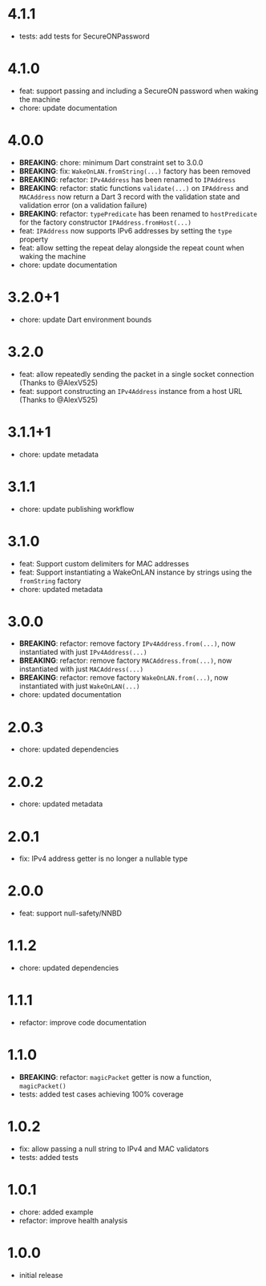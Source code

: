 # 4.1.1

- tests: add tests for SecureONPassword

# 4.1.0

- feat: support passing and including a SecureON password when waking the machine
- chore: update documentation

# 4.0.0

- **BREAKING**: chore: minimum Dart constraint set to 3.0.0
- **BREAKING**: fix: `WakeOnLAN.fromString(...)` factory has been removed
- **BREAKING**: refactor: `IPv4Address` has been renamed to `IPAddress`
- **BREAKING**: refactor: static functions `validate(...)` on `IPAddress` and `MACAddress` now return a Dart 3 record with the validation state and validation error (on a validation failure)
- **BREAKING**: refactor: `typePredicate` has been renamed to `hostPredicate` for the factory constructor `IPAddress.fromHost(...)`
- feat: `IPAddress` now supports IPv6 addresses by setting the `type` property
- feat: allow setting the repeat delay alongside the repeat count when waking the machine
- chore: update documentation

# 3.2.0+1

- chore: update Dart environment bounds

# 3.2.0

- feat: allow repeatedly sending the packet in a single socket connection (Thanks to @AlexV525)
- feat: support constructing an `IPv4Address` instance from a host URL (Thanks to @AlexV525)

# 3.1.1+1

- chore: update metadata

# 3.1.1

- chore: update publishing workflow

# 3.1.0

- feat: Support custom delimiters for MAC addresses
- feat: Support instantiating a WakeOnLAN instance by strings using the `fromString` factory
- chore: updated metadata

# 3.0.0

- **BREAKING**: refactor: remove factory `IPv4Address.from(...)`, now instantiated with just `IPv4Address(...)`
- **BREAKING**: refactor: remove factory `MACAddress.from(...)`, now instantiated with just `MACAddress(...)`
- **BREAKING**: refactor: remove factory `WakeOnLAN.from(...)`, now instantiated with just `WakeOnLAN(...)`
- chore: updated documentation

# 2.0.3

- chore: updated dependencies

# 2.0.2

- chore: updated metadata

# 2.0.1

- fix: IPv4 address getter is no longer a nullable type

# 2.0.0

- feat: support null-safety/NNBD

# 1.1.2

- chore: updated dependencies

# 1.1.1

- refactor: improve code documentation

# 1.1.0

- **BREAKING**: refactor: `magicPacket` getter is now a function, `magicPacket()`
- tests: added test cases achieving 100% coverage

# 1.0.2

- fix: allow passing a null string to IPv4 and MAC validators
- tests: added tests

# 1.0.1

- chore: added example
- refactor: improve health analysis

# 1.0.0

- initial release
